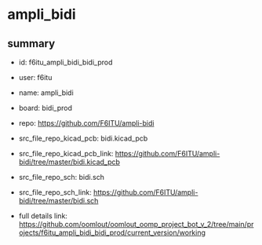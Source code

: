 # ampli_bidi
 
## summary 
* id: f6itu_ampli_bidi_bidi_prod
* user: f6itu
* name: ampli_bidi
* board: bidi_prod
* repo: https://github.com/F6ITU/ampli-bidi
* src_file_repo_kicad_pcb: bidi.kicad_pcb
* src_file_repo_kicad_pcb_link: https://github.com/F6ITU/ampli-bidi/tree/master/bidi.kicad_pcb


* src_file_repo_sch: bidi.sch
* src_file_repo_sch_link: https://github.com/F6ITU/ampli-bidi/tree/master/bidi.sch
* full details link: https://github.com/oomlout/oomlout_oomp_project_bot_v_2/tree/main/projects/f6itu_ampli_bidi_bidi_prod/current_version/working  






